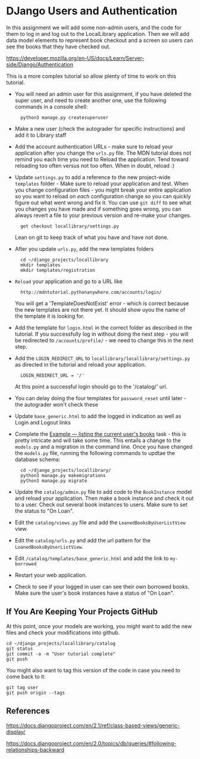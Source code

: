 DJango Users and Authentication
===============================

In this assignment we will add some non-admin users, and the code for them to log in and log out to
the LocalLibrary application.   Then we will add data model elements to represent book checkout and a screen
so users can see the books that they have checked out.

https://developer.mozilla.org/en-US/docs/Learn/Server-side/Django/Authentication

This is a more complex tutorial so allow plenty of time to work on this tutorial.

* You will need an admin user for this assignment, if you have deleted the super user, and need to
create another one, use the following commands in a console shell:

        python3 manage.py createsuperuser

* Make a new user (check the autograder for specific instructions) and add it to Library staff

* Add the account authentication URLs - make sure to reload your application after you change
the `urls.py` file.  The MDN tutorial does not remind you each time you need to Reload the application.
Tend toward reloading too often versus not too often.  When in doubt, reload :)

* Update `settings.py` to add a reference to the new project-wide `templates` folder - Make
sure to reload your application and test.  When you change configuration files - you might break your entire
application so you want to reload on *each* configuration change so you can quickly figure out what went
wrong and fix it.  You can use `git diff` to see what you changes  you have made and if something goes wrong, 
you can always revert a file to your previous version and re-make your changes.

        get checkout locallibrary/settings.py

    Lean on git to keep track of what you have and have not done.

* After you update `urls.py`, add the new templates folders

        cd ~/django_projects/locallibrary
        mkdir templates
        mkdir templates/registration

* `Reload` your application and go to a URL like

        http://mdntutorial.pythonanywhere.com/accounts/login/

    You will get a 'TemplateDoesNotExist' error - which is correct because the new templates are not there yet.
    It should show uyou the name of the template it is looking for.


* Add the template for `login.html` in the correct folder as described in the tutorial.  If you successfully 
log in without doing the next step - you will be redirected to `/accounts/profile/` - we need to
change this in the next step.

* Add the `LOGIN_REDIRECT_URL` to `locallibrary/locallibrary/settings.py` as directed in the tutorial and
reload your application.

        LOGIN_REDIRECT_URL = '/'

    At this point a successful login should go to the '/catalog/' url.

* You can delay doing the four templates for `password_reset` until later - the autograder won't check these

* Update `base_generic.html` to add the logged in indication as well as Login and Logout links

* Complete the <a href="https://developer.mozilla.org/en-US/docs/Learn/Server-side/Django/Authentication#Example_%E2%80%94_listing_the_current_user's_books" target="_blank">Example — listing the current user's books</a>
task - this is pretty intricate and will take some time.  This entails a change to the `models.py` and 
a migration in the command line.  Once you have changed the `models.py` file, running the following commands
to updtae the database schema:

        cd ~/django_projects/locallibrary/
        python3 manage.py makemigrations
        python3 manage.py migrate

* Update the `catalog/admin.py` file to add code to the `BookInstance` model and reload your application.
Then make a book instance and check it out to a user.  Check out several book instances to users.  Make sure
to set the status to "On Loan".

* Edit the `catalog/views.py` file and add the `LoanedBooksByUserListView` view.

* Edit the `catalog/urls.py` and add the url pattern for the `LoanedBooksByUserListView`.

* Edit `/catalog/templates/base_generic.html` and add the link to `my-borrowed`

* Restart your web application.

* Check to see if your logged in user can see their own borrowed books.   Make sure the user's book
instances have a status of "On Loan".

If You Are Keeping Your Projects GitHub
---------------------------------------

At this point, once your models are working, you might want to add the new files
and check your modifications into github.

    cd ~/django_projects/locallibrary/catalog
    git status
    git commit -a -m "User tutorial complete"
    git push

You might also want to tag this version of the code in case you need to come back to it:

    git tag user
    git push origin --tags


References
----------

https://docs.djangoproject.com/en/2.1/ref/class-based-views/generic-display/

https://docs.djangoproject.com/en/2.0/topics/db/queries/#following-relationships-backward


